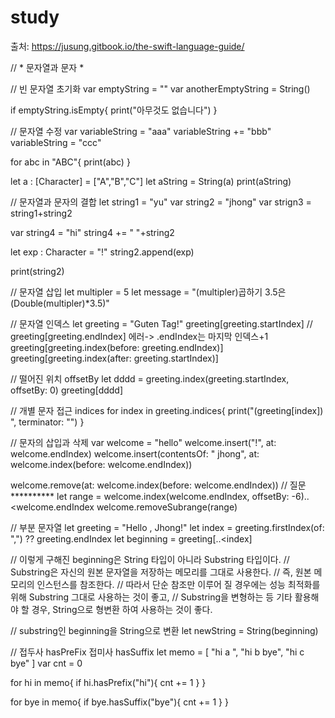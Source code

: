 # study

출처: https://jusung.gitbook.io/the-swift-language-guide/

//  *  문자열과 문자 *

// 빈 문자열 초기화
var emptyString = ""
var anotherEmptyString = String()

if emptyString.isEmpty{
    print("아무것도 없습니다")
}


// 문자열 수정
var variableString = "aaa"
variableString += "bbb"
variableString = "ccc"

for abc in "ABC"{
    print(abc)
}

let a : [Character] = ["A","B","C"]
let aString = String(a)
print(aString)

// 문자열과 문자의 결합
let string1 = "yu"
var string2 = "jhong"
var strign3 = string1+string2

var string4 = "hi"
string4 += " "+string2

let exp : Character = "!"
string2.append(exp)

print(string2)

// 문자열 삽입
let multipler = 5
let message = "\(multipler)곱하기 3.5은 \(Double(multipler)*3.5)"


// 문자열 인덱스
let greeting = "Guten Tag!"
greeting[greeting.startIndex]
// greeting[greeting.endIndex] 에러-> .endIndex는 마지막 인덱스+1
greeting[greeting.index(before: greeting.endIndex)]
greeting[greeting.index(after: greeting.startIndex)]

// 떨어진 위치 offsetBy
let dddd = greeting.index(greeting.startIndex, offsetBy: 0)
greeting[dddd]

// 개별 문자 접근 indices
for index in greeting.indices{
    print("\(greeting[index]) ", terminator: "")
}

// 문자의 삽입과 삭제
var welcome = "hello"
welcome.insert("!", at: welcome.endIndex)
welcome.insert(contentsOf: " jhong", at: welcome.index(before: welcome.endIndex))

welcome.remove(at: welcome.index(before: welcome.endIndex)) // 질문**********
let range = welcome.index(welcome.endIndex, offsetBy: -6)..<welcome.endIndex
welcome.removeSubrange(range)


// 부분 문자열
let greeting = "Hello , Jhong!"
let index = greeting.firstIndex(of: ",") ?? greeting.endIndex
let beginning = greeting[..<index]

// 이렇게 구해진 beginning은 String 타입이 아니라 Substring 타입이다.
// Substring은 자신의 원본 문자열을 저장하는 메모리를 그대로 사용한다.
// 즉, 원본 메모리의 인스턴스를 참조한다.
// 따라서 단순 참조만 이루어 질 경우에는 성능 최적화를 위해 Substring 그대로 사용하는 것이 좋고,
// Substring을 변형하는 등 기타 활용해야 할 경우, String으로 형변환 하여 사용하는 것이 좋다.

// substring인 beginning을 String으로 변환
let newString = String(beginning)

// 접두사 hasPreFix 접미사 hasSuffix
let memo = [
    "hi a ",
    "hi b bye",
    "hi c bye"
]
var cnt = 0

for hi in memo{
    if hi.hasPrefix("hi"){
        cnt += 1
    }
}

for bye in memo{
    if bye.hasSuffix("bye"){
        cnt += 1
    }
}

